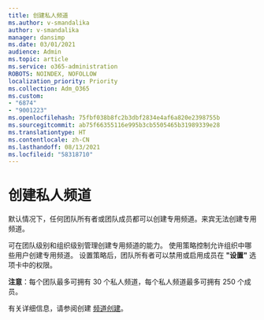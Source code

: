 ```yaml
---
title: 创建私人频道
ms.author: v-smandalika
author: v-smandalika
manager: dansimp
ms.date: 03/01/2021
audience: Admin
ms.topic: article
ms.service: o365-administration
ROBOTS: NOINDEX, NOFOLLOW
localization_priority: Priority
ms.collection: Adm_O365
ms.custom:
- "6874"
- "9001223"
ms.openlocfilehash: 75fbf038b8fc2b3dbf2834e4af6a820e2398755b
ms.sourcegitcommit: ab75f66355116e995b3cb5505465b31989339e28
ms.translationtype: HT
ms.contentlocale: zh-CN
ms.lasthandoff: 08/13/2021
ms.locfileid: "58318710"
---
```

# <a name="create-a-private-channel"></a>创建私人频道

默认情况下，任何团队所有者或团队成员都可以创建专用频道。来宾无法创建专用频道。 

可在团队级别和组织级别管理创建专用频道的能力。 使用策略控制允许组织中哪些用户创建专用频道。 设置策略后，团队所有者可以禁用或启用成员在 **"设置"** 选项卡中的权限。

**注意**：每个团队最多可拥有 30 个私人频道，每个私人频道最多可拥有 250 个成员。

有关详细信息，请参阅创建 [频道创建](https://docs.microsoft.com/MicrosoftTeams/private-channels#private-channel-creation)。


